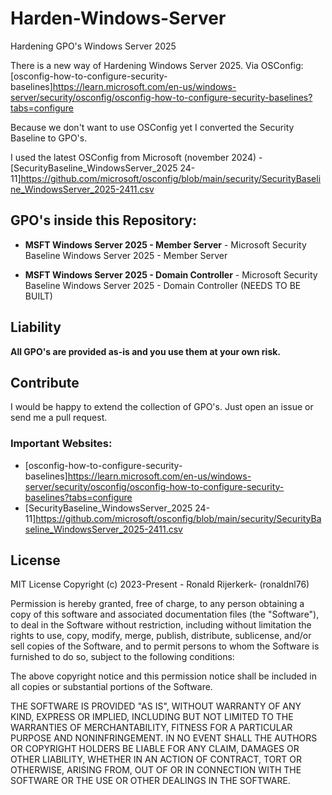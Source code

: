 # Harden-Windows-Server
Hardening GPO's Windows Server 2025

There is a new way of Hardening Windows Server 2025. Via OSConfig: [osconfig-how-to-configure-security-baselines]https://learn.microsoft.com/en-us/windows-server/security/osconfig/osconfig-how-to-configure-security-baselines?tabs=configure

Because we don't want to use OSConfig yet I converted the Security Baseline to GPO's.

I used the latest OSConfig from Microsoft (november 2024) - [SecurityBaseline_WindowsServer_2025 24-11]https://github.com/microsoft/osconfig/blob/main/security/SecurityBaseline_WindowsServer_2025-2411.csv

## GPO's inside this Repository:
- **MSFT Windows Server 2025 - Member Server** - Microsoft Security Baseline Windows Server 2025 - Member Server

- **MSFT Windows Server 2025 - Domain Controller** - Microsoft Security Baseline Windows Server 2025 - Domain Controller (NEEDS TO BE BUILT)


## Liability

**All GPO's are provided as-is and you use them at your own risk.**

## Contribute

I would be happy to extend the collection of GPO's. Just open an issue or
send me a pull request.

### Important Websites:
- [osconfig-how-to-configure-security-baselines]https://learn.microsoft.com/en-us/windows-server/security/osconfig/osconfig-how-to-configure-security-baselines?tabs=configure
- [SecurityBaseline_WindowsServer_2025 24-11]https://github.com/microsoft/osconfig/blob/main/security/SecurityBaseline_WindowsServer_2025-2411.csv

## License

MIT License
Copyright (c) 2023-Present - Ronald Rijerkerk- (ronaldnl76)

Permission is hereby granted, free of charge, to any person obtaining a copy
of this software and associated documentation files (the "Software"), to deal
in the Software without restriction, including without limitation the rights
to use, copy, modify, merge, publish, distribute, sublicense, and/or sell
copies of the Software, and to permit persons to whom the Software is
furnished to do so, subject to the following conditions:

The above copyright notice and this permission notice shall be included in all
copies or substantial portions of the Software.

THE SOFTWARE IS PROVIDED "AS IS", WITHOUT WARRANTY OF ANY KIND, EXPRESS OR
IMPLIED, INCLUDING BUT NOT LIMITED TO THE WARRANTIES OF MERCHANTABILITY,
FITNESS FOR A PARTICULAR PURPOSE AND NONINFRINGEMENT. IN NO EVENT SHALL THE
AUTHORS OR COPYRIGHT HOLDERS BE LIABLE FOR ANY CLAIM, DAMAGES OR OTHER
LIABILITY, WHETHER IN AN ACTION OF CONTRACT, TORT OR OTHERWISE, ARISING FROM,
OUT OF OR IN CONNECTION WITH THE SOFTWARE OR THE USE OR OTHER DEALINGS IN THE
SOFTWARE.

